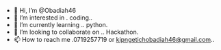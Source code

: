 - 👋 Hi, I’m @Obadiah46
- 👀 I’m interested in . coding..
- 🌱 I’m currently learning .. python.
- 💞️ I’m looking to collaborate on .. Hackathon.
- 📫 How to reach me .0719257719  or kipngetichobadiah46@gmail.com..

<!---
Obadiah46/Obadiah46 is a ✨ special ✨ repository because its `README.md` (this file) appears on your GitHub profile.
You can click the Preview link to take a look at your changes.
--->
